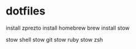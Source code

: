 # dotfiles
install zprezto
install homebrew
brew install stow

stow shell
stow git
stow ruby
stow zsh

